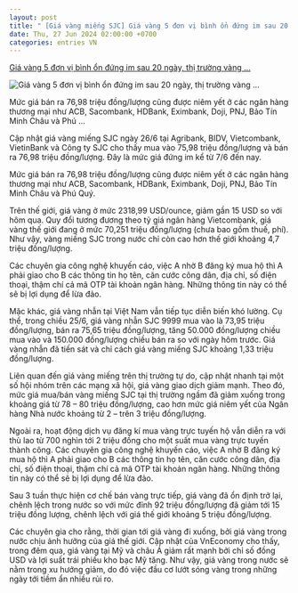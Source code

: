 ```yaml
---
layout: post
title: " [Giá vàng miếng SJC] Giá vàng 5 đơn vị bình ổn đứng im sau 20 ngày, thị trường vàng ..."
date: Thu, 27 Jun 2024 02:00:00 +0700
categories: entries VN
---
```

[Giá vàng 5 đơn vị bình ổn đứng im sau 20 ngày, thị trường vàng ...](https://vneconomy.vn/gia-vang-5-don-vi-binh-on-dung-im-sau-20-ngay-thi-truong-vang-cho-den-giam-nhiet.htm)

![Giá vàng 5 đơn vị bình ổn đứng im sau 20 ngày, thị trường vàng ...](https://media.vneconomy.vn/640x360/images/upload/2024/06/26/414973623-3318307178467686-106162900193119533-n.jpg)

Mức giá bán ra 76,98 triệu đồng/lượng cũng được niêm yết ở các ngân hàng thương mại như ACB, Sacombank, HDBank, Eximbank, Doji, PNJ, Bảo Tín Minh Châu và Phú ...

Cập nhật giá vàng miếng SJC ngày 26/6 tại Agribank, BIDV, Vietcombank, VietinBank và Công ty SJC cho thấy mua vào 75,98 triệu đồng/lượng và bán ra 76,98 triệu đồng/lượng. Đây là mức giá đứng im kể từ 7/6 đến nay.

Mức giá bán ra 76,98 triệu đồng/lượng cũng được niêm yết ở các ngân hàng thương mại như ACB, Sacombank, HDBank, Eximbank, Doji, PNJ, Bảo Tín Minh Châu và Phú Quý.

Trên thế giới, giá vàng ở mức 2318,99 USD/ounce, giảm gần 15 USD so với hôm qua. Quy đổi tương đương theo tỷ giá ngân hàng Vietcombank, giá vàng thế giới đang ở mức 70,251 triệu đồng/lượng (chưa bao gồm thuế, phí). Như vậy, vàng miếng SJC trong nước chỉ còn cao hơn thế giới khoảng 4,7 triệu đồng/lượng.

Các chuyên gia công nghệ khuyến cáo, việc A nhờ B đăng ký mua hộ thì A phải giao cho B các thông tin họ tên, căn cước công dân, địa chỉ, số điện thoại, thậm chí cả mã OTP tài khoản ngân hàng. Những thông tin này có thể sẽ bị lợi dụng để lừa đảo.

Mặc khác, giá vàng nhẫn tại Việt Nam vẫn tiếp tục diễn biến khó lường. Cụ thể, trong chiều 25/6, giá vàng nhẫn SJC 9999 mua vào là 73,95 triệu đồng/lượng, bán ra 75,65 triệu đồng/lượng, tăng 50.000 đồng/lượng chiều mua vào và 150.000 đồng/lượng chiều bán ra so với ngày hôm trước. Giá vàng nhẫn đã tiến sát và chỉ cách giá vàng miếng SJC khoảng 1,33 triệu đồng/lượng.

Liên quan đến giá vàng miếng trên thị trường tự do, cập nhật nhanh tại một số hội nhóm trên các mạng xã hội, giá vàng giao dịch giảm mạnh. Theo đó, mức giá mua/bán vàng miếng SJC tại thị trường ngầm đã giảm xuống trong khoảng giá từ 78 – 80 triệu đồng/lượng, cao hơn mức giá niêm yết của Ngân hàng Nhà nước khoảng từ 2 – trên 3 triệu đồng/lượng.

Ngoài ra, hoạt động dịch vụ đăng kí mua vàng trực tuyến hộ vẫn diễn ra với thù lao từ 700 nghìn tới 2 triệu đồng cho một suất mua vàng trực tuyến thành công. Các chuyên gia công nghệ khuyến cáo, việc A nhờ B đăng ký mua hộ thì A phải giao cho B các thông tin họ tên, căn cước công dân, địa chỉ, số điện thoại, thậm chí cả mã OTP tài khoản ngân hàng. Những thông tin này có thể sẽ bị lợi dụng để lừa đảo.

Sau 3 tuần thực hiện cơ chế bán vàng trực tiếp, giá vàng đã ổn định trở lại, chênh lệch trong nước so với mức đỉnh 92 triệu đồng/lượng đã giảm tới 15 triệu đồng lượng, chênh lệch với giá thế giới khoảng 5 triệu đồng/lượng.

Các chuyên gia cho rằng, thời gian tới giá vàng đi xuống, bởi giá vàng trong nước chịu ảnh hưởng của giá thế giới. Cập nhật của VnEconomy cho thấy, trong đêm qua, giá vàng tại Mỹ và châu Á giảm rất mạnh bởi chỉ số đồng USD và lợi suất trái phiếu kho bạc Mỹ tăng. Như vậy, giá vàng trong nước sẽ nằm trong xu hướng giảm, do đó việc đầu cơ lướt sóng vàng trong những ngày tới tiềm ẩn nhiều rủi ro.

